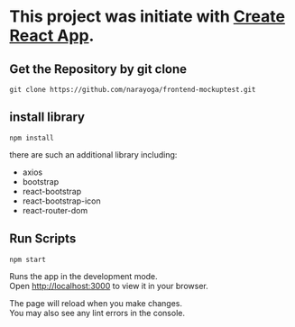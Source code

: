 # This project was initiate with [Create React App](https://github.com/facebook/create-react-app).

## Get the Repository by git clone

`git clone https://github.com/narayoga/frontend-mockuptest.git`

## install library 

`npm install`

there are such an additional library including:
- axios
- bootstrap
- react-bootstrap
- react-bootstrap-icon
- react-router-dom

## Run Scripts

`npm start`

Runs the app in the development mode.\
Open [http://localhost:3000](http://localhost:3000) to view it in your browser.

The page will reload when you make changes.\
You may also see any lint errors in the console.
